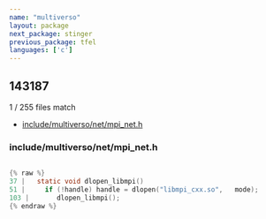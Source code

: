 ```yaml
---
name: "multiverso"
layout: package
next_package: stinger
previous_package: tfel
languages: ['c']
---
```

## 143187
1 / 255 files match

 - [include/multiverso/net/mpi_net.h](#includemultiversonetmpi_neth)

### include/multiverso/net/mpi_net.h

```c

{% raw %}
37 |   static void dlopen_libmpi()
51 |     if (!handle) handle = dlopen("libmpi_cxx.so",   mode);
103 |       dlopen_libmpi();
{% endraw %}

```